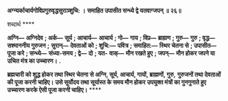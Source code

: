 **अग्न्यर्काचार्यगोविप्रगुरुवृद्धसुराञ्शुचि: ।** **समाहित उपासीत सन्ध्ये द्वे यतवाग्जपन् ॥ २६॥** 

शब्दार्थ **** 

**अग्नि—** **अग्निदेव** **; अर्क—** **सूर्य** **; आचार्य—** **आचार्य** **; गो—** **गाय** **; विप्र—** **ब्राह्मण** **; गुरु—** **गुरु** **; वृद्ध—** **सश्माननीय गुरुजन** **;** **सुरान्—** **देवताओं को** **; शुचि:—** **पवित्र** **; समाहित:—** **स्थिर चेतना से** **; उपासीत—** **पूजा करे** **; सन्ध्ये—** **संध्या-समय** **; द्वे—** **दो** **; यत-** **वाक्—** **मौन रखते हुए** **; जपन्—** **मौन होकर जपने या उचित मंत्र का उच्चारण।** **.** 

**ब्रह्मचारी को शुद्ध होकर तथा स्थिर चेतना से अग्नि, सूर्य, आचार्य, गायों, ब्राह्मणों, गुरु,** **गुरुजनों तथा देवताओं की पूजा करनी चाहिए। उसे सूर्योदय तथा सूर्यास्त के समय मौन होकर** **उपयुक्त मंत्रों का गुनगुनाते हुए उच्चारण करके ऐसी पूजा करनी चाहिए।** **** 